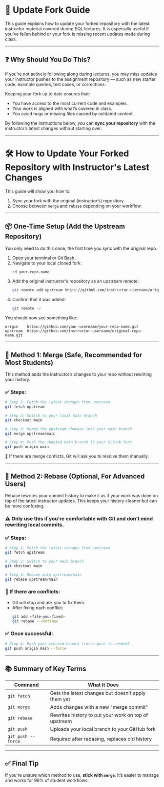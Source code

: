 # 📝 Update Fork Guide

This guide explains how to update your forked repository with the latest instructor material covered during SQL lectures. It is especially useful if you've fallen behind or your fork is missing recent updates made during class.

---

## ❓ Why Should You Do This?

If you're not actively following along during lectures, you may miss updates your instructor pushes to the assignment repository — such as new starter code, example queries, test cases, or corrections.

Keeping your fork up to date ensures that:
- You have access to the most current code and examples.
- Your work is aligned with what’s covered in class.
- You avoid bugs or missing files caused by outdated content.

By following the instructions below, you can **sync your repository** with the instructor’s latest changes without starting over.


---


# 🛠️ How to Update Your Forked Repository with Instructor's Latest Changes

This guide will show you how to:
1. Sync your fork with the original (instructor’s) repository.
2. Choose between `merge` and `rebase` depending on your workflow.

---

## 📦 One-Time Setup (Add the Upstream Repository)

You only need to do this once, the first time you sync with the original repo.

1. Open your terminal or Git Bash.
2. Navigate to your local cloned fork:
   ```bash
   cd your-repo-name
   ```
3. Add the original instructor's repository as an upstream remote:
   ```bash
   git remote add upstream https://github.com/instructor-username/original-repo-name.git
   ```
4. Confirm that it was added:
   ```bash
   git remote -v
   ```

You should now see something like:
```
origin    https://github.com/your-username/your-repo-name.git
upstream  https://github.com/instructor-username/original-repo-name.git
```

---

## 🔁 Method 1: Merge (Safe, Recommended for Most Students)

This method adds the instructor’s changes to your repo without rewriting your history.

### ✅ Steps:

```bash
# Step 1: Fetch the latest changes from upstream
git fetch upstream

# Step 2: Switch to your local main branch
git checkout main

# Step 3: Merge the upstream changes into your main branch
git merge upstream/main

# Step 4: Push the updated main branch to your GitHub fork
git push origin main
```

📝 If there are merge conflicts, Git will ask you to resolve them manually.

---

## 🔄 Method 2: Rebase (Optional, For Advanced Users)

Rebase rewrites your commit history to make it as if your work was done on top of the latest instructor updates. This keeps your history cleaner but can be more confusing.

### ⚠️ Only use this if you're comfortable with Git and don’t mind rewriting local commits.

### ✅ Steps:

```bash
# Step 1: Fetch the latest changes from upstream
git fetch upstream

# Step 2: Switch to your main branch
git checkout main

# Step 3: Rebase onto upstream/main
git rebase upstream/main
```

### 🛑 If there are conflicts:
- Git will stop and ask you to fix them.
- After fixing each conflict:
  ```bash
  git add <file-you-fixed>
  git rebase --continue
  ```

### ✅ Once successful:
```bash
# Step 4: Push your rebased branch (force push is needed)
git push origin main --force
```

---

## 📚 Summary of Key Terms

| Command                | What It Does                                           |
|------------------------|--------------------------------------------------------|
| `git fetch`            | Gets the latest changes but doesn't apply them yet     |
| `git merge`            | Adds changes with a new "merge commit"                 |
| `git rebase`           | Rewrites history to put your work on top of upstream   |
| `git push`             | Uploads your local branch to your GitHub fork          |
| `git push --force`     | Required after rebasing, replaces old history          |

---

## ✅ Final Tip

If you're unsure which method to use, **stick with `merge`**. It’s easier to manage and works for 99% of student workflows.
